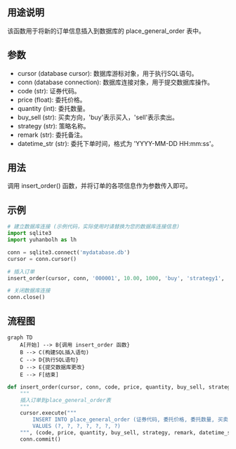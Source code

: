 ## 用途说明

该函数用于将新的订单信息插入到数据库的 place_general_order 表中。

## 参数

* cursor (database cursor): 数据库游标对象，用于执行SQL语句。
* conn (database connection): 数据库连接对象，用于提交数据库操作。
* code (str): 证券代码。
* price (float): 委托价格。
* quantity (int): 委托数量。
* buy_sell (str): 买卖方向，'buy'表示买入，'sell'表示卖出。
* strategy (str): 策略名称。
* remark (str): 委托备注。
* datetime_str (str): 委托下单时间，格式为 'YYYY-MM-DD HH:mm:ss'。
## 用法

调用 insert_order() 函数，并将订单的各项信息作为参数传入即可。

## 示例

```python
# 建立数据库连接 (示例代码，实际使用时请替换为您的数据库连接信息)
import sqlite3
import yuhanbolh as lh

conn = sqlite3.connect('mydatabase.db')
cursor = conn.cursor()

# 插入订单
insert_order(cursor, conn, '000001', 10.00, 1000, 'buy', 'strategy1', 'test order', '2023-12-20 10:00:00')

# 关闭数据库连接
conn.close()
```

## 流程图

```mermaid
graph TD
    A[开始] --> B{调用 insert_order 函数}
    B --> C(构建SQL插入语句)
    C --> D{执行SQL语句}
    D --> E{提交数据库更改}
    E --> F[结束]
```

```python
def insert_order(cursor, conn, code, price, quantity, buy_sell, strategy, remark, datetime_str):
    """
    插入订单到place_general_order表
    """
    cursor.execute("""
        INSERT INTO place_general_order (证券代码, 委托价格, 委托数量, 买卖, 策略名称, 委托备注, 日期时间)
        VALUES (?, ?, ?, ?, ?, ?, ?)
    """, (code, price, quantity, buy_sell, strategy, remark, datetime_str))
    conn.commit()
```

